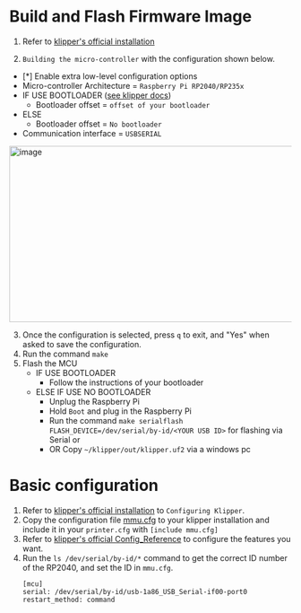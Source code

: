 # Build and Flash Firmware Image

1. Refer to [klipper's official installation](https://www.klipper3d.org/Installation.html)

2. `Building the micro-controller` with the configuration shown below.
  * [*] Enable extra low-level configuration options
  * Micro-controller Architecture = `Raspberry Pi RP2040/RP235x`
  * IF USE BOOTLOADER ([see klipper docs](https://www.klipper3d.org/Bootloaders.html#stm32f103-micro-controllers-blue-pill-devices))
    * Bootloader offset = `offset of your bootloader`
  * ELSE
    * Bootloader offset = `No bootloader`
  * Communication interface = `USBSERIAL`
  
<img width="709" height="314" alt="image" src="https://github.com/user-attachments/assets/d39472b8-35fa-4afd-a485-3052f54069e5" />

3. Once the configuration is selected, press `q` to exit,  and "Yes" when  asked to save the configuration.
4. Run the command `make`
5. Flash the MCU
   * IF USE BOOTLOADER
     * Follow the instructions of your bootloader
   * ELSE IF USE NO BOOTLOADER
     * Unplug the Raspberry Pi
     * Hold `Boot` and plug in the Raspberry Pi
     * Run the command `make serialflash FLASH_DEVICE=/dev/serial/by-id/<YOUR USB ID>` for flashing via Serial or
     * OR Copy `~/klipper/out/klipper.uf2` via a windows pc

# Basic configuration
1. Refer to [klipper's official installation](https://www.klipper3d.org/Installation.html) to `Configuring Klipper`.
2. Copy the configuration file [mmu.cfg](./mmu.cfg) to your klipper installation and include it in your `printer.cfg` with `[include mmu.cfg]`
3. Refer to [klipper's official Config_Reference](https://www.klipper3d.org/Config_Reference.html) to configure the features you want.
4. Run the `ls /dev/serial/by-id/*` command to get the correct ID number of the RP2040, and set the ID in `mmu.cfg`. 
    ```
    [mcu]
    serial: /dev/serial/by-id/usb-1a86_USB_Serial-if00-port0
    restart_method: command
    ```
